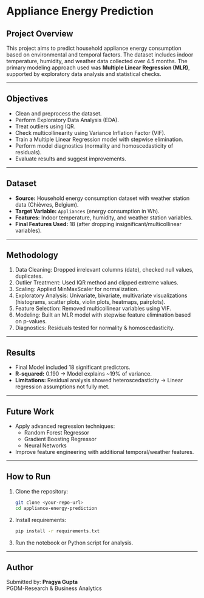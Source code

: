 # Appliance Energy Prediction

## Project Overview
This project aims to predict household appliance energy consumption based on environmental and temporal factors. 
The dataset includes indoor temperature, humidity, and weather data collected over 4.5 months. 
The primary modeling approach used was **Multiple Linear Regression (MLR)**, supported by exploratory data analysis and statistical checks.

---

## Objectives
- Clean and preprocess the dataset.
- Perform Exploratory Data Analysis (EDA).
- Treat outliers using IQR.
- Check multicollinearity using Variance Inflation Factor (VIF).
- Train a Multiple Linear Regression model with stepwise elimination.
- Perform model diagnostics (normality and homoscedasticity of residuals).
- Evaluate results and suggest improvements.

---

## Dataset
- **Source:** Household energy consumption dataset with weather station data (Chièvres, Belgium).  
- **Target Variable:** `Appliances` (energy consumption in Wh).  
- **Features:** Indoor temperature, humidity, and weather station variables.  
- **Final Features Used:** 18 (after dropping insignificant/multicollinear variables).

---

## Methodology
1. Data Cleaning: Dropped irrelevant columns (date), checked null values, duplicates.
2. Outlier Treatment: Used IQR method and clipped extreme values.
3. Scaling: Applied MinMaxScaler for normalization.
4. Exploratory Analysis: Univariate, bivariate, multivariate visualizations (histograms, scatter plots, violin plots, heatmaps, pairplots).
5. Feature Selection: Removed multicollinear variables using VIF.
6. Modeling: Built an MLR model with stepwise feature elimination based on p-values.
7. Diagnostics: Residuals tested for normality & homoscedasticity.

---

## Results
- Final Model included 18 significant predictors.
- **R-squared:** 0.190 → Model explains ~19% of variance.
- **Limitations:** Residual analysis showed heteroscedasticity → Linear regression assumptions not fully met.

---

## Future Work
- Apply advanced regression techniques:
  - Random Forest Regressor
  - Gradient Boosting Regressor
  - Neural Networks
- Improve feature engineering with additional temporal/weather features.

---

## How to Run
1. Clone the repository:
   ```bash
   git clone <your-repo-url>
   cd appliance-energy-prediction
   ```

2. Install requirements:
   ```bash
   pip install -r requirements.txt
   ```

3. Run the notebook or Python script for analysis.

---

## Author
Submitted by: **Pragya Gupta**  
PGDM-Research & Business Analytics
